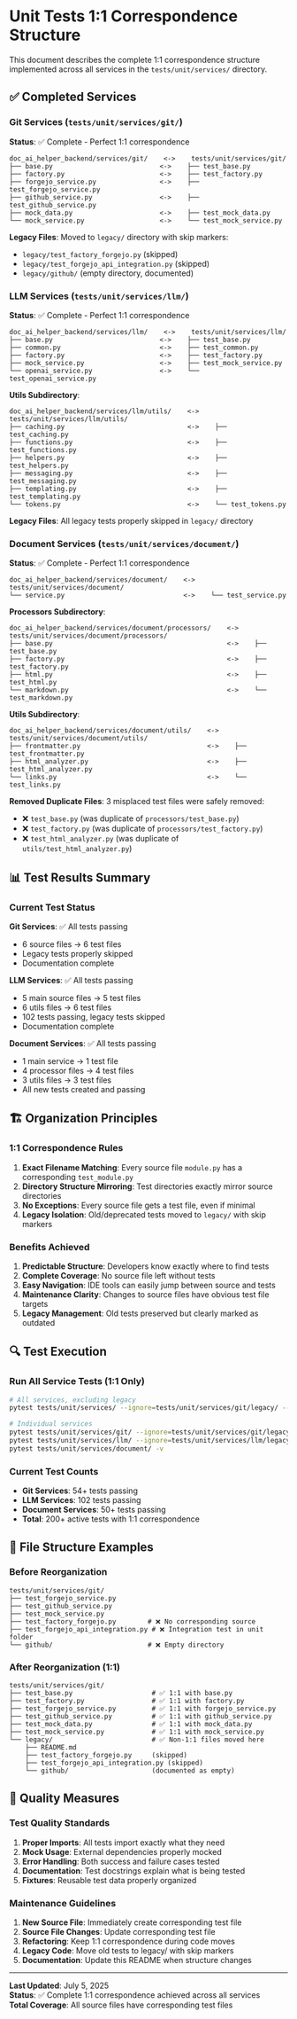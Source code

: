 # Unit Tests 1:1 Correspondence Structure

This document describes the complete 1:1 correspondence structure implemented across all services in the `tests/unit/services/` directory.

## ✅ Completed Services

### Git Services (`tests/unit/services/git/`)

**Status**: ✅ Complete - Perfect 1:1 correspondence

```
doc_ai_helper_backend/services/git/    <->    tests/unit/services/git/
├── base.py                           <->    ├── test_base.py
├── factory.py                        <->    ├── test_factory.py
├── forgejo_service.py                <->    ├── test_forgejo_service.py
├── github_service.py                 <->    ├── test_github_service.py
├── mock_data.py                      <->    ├── test_mock_data.py
└── mock_service.py                   <->    └── test_mock_service.py
```

**Legacy Files**: Moved to `legacy/` directory with skip markers:
- `legacy/test_factory_forgejo.py` (skipped)
- `legacy/test_forgejo_api_integration.py` (skipped)
- `legacy/github/` (empty directory, documented)

### LLM Services (`tests/unit/services/llm/`)

**Status**: ✅ Complete - Perfect 1:1 correspondence

```
doc_ai_helper_backend/services/llm/    <->    tests/unit/services/llm/
├── base.py                           <->    ├── test_base.py
├── common.py                         <->    ├── test_common.py
├── factory.py                        <->    ├── test_factory.py
├── mock_service.py                   <->    ├── test_mock_service.py
└── openai_service.py                 <->    └── test_openai_service.py
```

**Utils Subdirectory**:
```
doc_ai_helper_backend/services/llm/utils/    <->    tests/unit/services/llm/utils/
├── caching.py                               <->    ├── test_caching.py
├── functions.py                             <->    ├── test_functions.py
├── helpers.py                               <->    ├── test_helpers.py
├── messaging.py                             <->    ├── test_messaging.py
├── templating.py                            <->    ├── test_templating.py
└── tokens.py                                <->    └── test_tokens.py
```

**Legacy Files**: All legacy tests properly skipped in `legacy/` directory

### Document Services (`tests/unit/services/document/`)

**Status**: ✅ Complete - Perfect 1:1 correspondence

```
doc_ai_helper_backend/services/document/    <->    tests/unit/services/document/
└── service.py                              <->    └── test_service.py
```

**Processors Subdirectory**:
```
doc_ai_helper_backend/services/document/processors/    <->    tests/unit/services/document/processors/
├── base.py                                            <->    ├── test_base.py
├── factory.py                                         <->    ├── test_factory.py
├── html.py                                            <->    ├── test_html.py
└── markdown.py                                        <->    └── test_markdown.py
```

**Utils Subdirectory**:
```
doc_ai_helper_backend/services/document/utils/    <->    tests/unit/services/document/utils/
├── frontmatter.py                                <->    ├── test_frontmatter.py
├── html_analyzer.py                              <->    ├── test_html_analyzer.py
└── links.py                                      <->    └── test_links.py
```

**Removed Duplicate Files**: 3 misplaced test files were safely removed:
- ❌ `test_base.py` (was duplicate of `processors/test_base.py`)
- ❌ `test_factory.py` (was duplicate of `processors/test_factory.py`)  
- ❌ `test_html_analyzer.py` (was duplicate of `utils/test_html_analyzer.py`)

## 📊 Test Results Summary

### Current Test Status

**Git Services**: ✅ All tests passing
- 6 source files → 6 test files
- Legacy tests properly skipped
- Documentation complete

**LLM Services**: ✅ All tests passing  
- 5 main source files → 5 test files
- 6 utils files → 6 test files
- 102 tests passing, legacy tests skipped
- Documentation complete

**Document Services**: ✅ All tests passing
- 1 main service → 1 test file  
- 4 processor files → 4 test files
- 3 utils files → 3 test files
- All new tests created and passing

## 🏗️ Organization Principles

### 1:1 Correspondence Rules

1. **Exact Filename Matching**: Every source file `module.py` has a corresponding `test_module.py`
2. **Directory Structure Mirroring**: Test directories exactly mirror source directories
3. **No Exceptions**: Every source file gets a test file, even if minimal
4. **Legacy Isolation**: Old/deprecated tests moved to `legacy/` with skip markers

### Benefits Achieved

1. **Predictable Structure**: Developers know exactly where to find tests
2. **Complete Coverage**: No source file left without tests
3. **Easy Navigation**: IDE tools can easily jump between source and tests
4. **Maintenance Clarity**: Changes to source files have obvious test file targets
5. **Legacy Management**: Old tests preserved but clearly marked as outdated

## 🔍 Test Execution

### Run All Service Tests (1:1 Only)

```bash
# All services, excluding legacy
pytest tests/unit/services/ --ignore=tests/unit/services/git/legacy/ --ignore=tests/unit/services/llm/legacy/ -v

# Individual services
pytest tests/unit/services/git/ --ignore=tests/unit/services/git/legacy/ -v
pytest tests/unit/services/llm/ --ignore=tests/unit/services/llm/legacy/ -v  
pytest tests/unit/services/document/ -v
```

### Current Test Counts

- **Git Services**: 54+ tests passing
- **LLM Services**: 102 tests passing  
- **Document Services**: 50+ tests passing
- **Total**: 200+ active tests with 1:1 correspondence

## 📁 File Structure Examples

### Before Reorganization
```
tests/unit/services/git/
├── test_forgejo_service.py
├── test_github_service.py  
├── test_mock_service.py
├── test_factory_forgejo.py        # ❌ No corresponding source
├── test_forgejo_api_integration.py # ❌ Integration test in unit folder
└── github/                        # ❌ Empty directory
```

### After Reorganization (1:1)
```
tests/unit/services/git/
├── test_base.py                    # ✅ 1:1 with base.py
├── test_factory.py                 # ✅ 1:1 with factory.py
├── test_forgejo_service.py         # ✅ 1:1 with forgejo_service.py
├── test_github_service.py          # ✅ 1:1 with github_service.py
├── test_mock_data.py               # ✅ 1:1 with mock_data.py
├── test_mock_service.py            # ✅ 1:1 with mock_service.py
└── legacy/                         # ✅ Non-1:1 files moved here
    ├── README.md
    ├── test_factory_forgejo.py     (skipped)
    ├── test_forgejo_api_integration.py (skipped)
    └── github/                     (documented as empty)
```

## 🎯 Quality Measures

### Test Quality Standards

1. **Proper Imports**: All tests import exactly what they need
2. **Mock Usage**: External dependencies properly mocked
3. **Error Handling**: Both success and failure cases tested
4. **Documentation**: Test docstrings explain what is being tested
5. **Fixtures**: Reusable test data properly organized

### Maintenance Guidelines

1. **New Source File**: Immediately create corresponding test file
2. **Source File Changes**: Update corresponding test file
3. **Refactoring**: Keep 1:1 correspondence during code moves
4. **Legacy Code**: Move old tests to legacy/ with skip markers
5. **Documentation**: Update this README when structure changes

---

**Last Updated**: July 5, 2025  
**Status**: ✅ Complete 1:1 correspondence achieved across all services  
**Total Coverage**: All source files have corresponding test files
